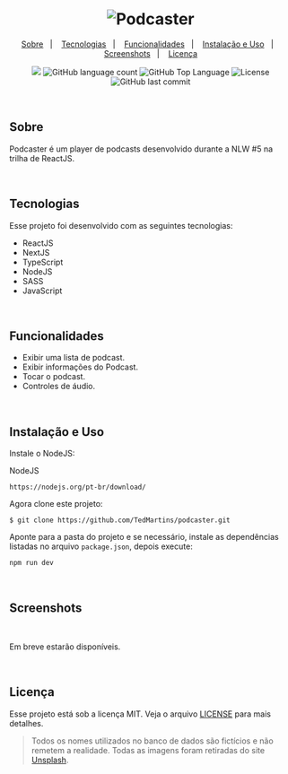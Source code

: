 <h1 align="center">
  <img alt="Podcaster" title="PodCaster" src=".\public\assets\img\logo.svg" />
</h1>

<p align="center">
  <a href="#sobre">Sobre</a>&nbsp;&nbsp;&nbsp;|&nbsp;&nbsp;&nbsp;
  <a href="#tecnologias">Tecnologias</a>&nbsp;&nbsp;&nbsp;|&nbsp;&nbsp;&nbsp;
  <a href="#funcionalidades">Funcionalidades</a>&nbsp;&nbsp;&nbsp;|&nbsp;&nbsp;&nbsp;
  <a href="#instalação-e-uso">Instalação e Uso</a>&nbsp;&nbsp;&nbsp;|&nbsp;&nbsp;&nbsp;
  <a href="#screenshots">Screenshots</a>&nbsp;&nbsp;&nbsp;|&nbsp;&nbsp;&nbsp;
  <a href="#licença">Licença</a>
</p>

<p align="center">
  <img src="https://img.shields.io/badge/made%20by-TED%20MARTINS-ffbb00?style=flat-square">
  <img alt="GitHub language count" src="https://img.shields.io/github/languages/count/tedmartins/podcaster?color=ffbb00&style=flat-square">
  <img alt="GitHub Top Language" src="https://img.shields.io/github/languages/top/tedmartins/podcaster?color=ffbb00&style=flat-square">
  <img alt="License" src="https://img.shields.io/badge/license-MIT-ffbb00?style=flat-square">
  <img alt="GitHub last commit" src="https://img.shields.io/github/last-commit/tedmartins/podcaster?color=ffbb00&style=flat-square">
</p>

<br>

## Sobre

Podcaster é um player de podcasts desenvolvido durante a NLW #5 na trilha de ReactJS. 

<br>

## Tecnologias

Esse projeto foi desenvolvido com as seguintes tecnologias:

- ReactJS
- NextJS
- TypeScript
- NodeJS
- SASS
- JavaScript

<br>

## Funcionalidades

- Exibir uma lista de podcast.
- Exibir informações do Podcast.
- Tocar o podcast.
- Controles de áudio.

<br>

## Instalação e Uso

Instale o NodeJS:

NodeJS

```
https://nodejs.org/pt-br/download/
```

Agora clone este projeto:

```
$ git clone https://github.com/TedMartins/podcaster.git
```

Aponte para a pasta do projeto e se necessário, instale as dependências listadas no arquivo `package.json`, depois execute:

```
npm run dev
```

<br>

## Screenshots

<br>

Em breve estarão disponíveis.

<br>

## Licença

Esse projeto está sob a licença MIT. Veja o arquivo [LICENSE](.github/LICENSE.md) para mais detalhes.

> Todos os nomes utilizados no banco de dados são fictícios e não remetem a realidade. Todas as imagens foram retiradas do site [Unsplash](https://unsplash.com).
